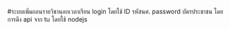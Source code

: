 #ระบบเพิ่มถอนรายวิชานอกเวลาเรียน 
login โดยใช้ ID รหัสนศ. password บัตรประชาชน
โดยการดึง api จาก tu โดยใช้ nodejs

